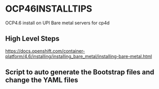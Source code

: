 # OCP46INSTALLTIPS
OCP4.6 install on UPI Bare metal servers for cp4d

## High Level Steps
https://docs.openshift.com/container-platform/4.6/installing/installing_bare_metal/installing-bare-metal.html

## Script to auto generate the Bootstrap files and change the YAML files

